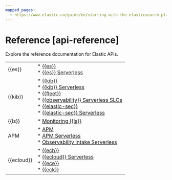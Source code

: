 ```yaml
---
mapped_pages:
  - https://www.elastic.co/guide/en/starting-with-the-elasticsearch-platform-and-its-solutions/current/api-reference.html
---
```


# Reference [api-reference]

Explore the reference documentation for Elastic APIs.

|     |     |
| --- | --- |
| {{es}} | * [{{es}}](asciidocalypse://docs/elasticsearch/docs/reference/elasticsearch/rest-apis/index.md)<br>* [{{es}} Serverless](https://www.elastic.co/docs/api/doc/elasticsearch-serverless)<br> |
| {{kib}} | * [{{kib}}](https://www.elastic.co/docs/api/doc/kibana)<br>* [{{kib}} Serverless](https://www.elastic.co/docs/api/doc/serverless)<br>* [{{fleet}}](/reference/ingestion-tools/fleet/fleet-api-docs.md)<br>* [{{observability}} Serverless SLOs](https://www.elastic.co/docs/api/doc/serverless/group/endpoint-slo)<br>* [{{elastic-sec}}](https://www.elastic.co/docs/api/doc/kibana/group/endpoint-security-ai-assistant-api)<br>* [{{elastic-sec}} Serverless](https://www.elastic.co/docs/api/doc/serverless/group/endpoint-security-ai-assistant-api)<br> |
| {{ls}} | * [Monitoring {{ls}}](https://www.elastic.co/guide/en/logstash/current/monitoring-logstash.html)<br> |
| APM | * [APM](/solutions/observability/apps/apm-server-api.md)<br>* [APM Serverless](https://www.elastic.co/docs/api/doc/serverless/group/endpoint-apm-agent-configuration)<br>* [Observability intake Serverless](https://www.elastic.co/docs/api/doc/observability-serverless)<br> |
| {{ecloud}} | * [{{ech}}](https://www.elastic.co/docs/api/doc/cloud)<br>* [{{ecloud}} Serverless](https://www.elastic.co/docs/api/doc/elastic-cloud-serverless)<br>* [{{ece}}](https://www.elastic.co/docs/api/doc/cloud-enterprise)<br>* [{{eck}}](asciidocalypse://docs/cloud-on-k8s/docs/reference/k8s-api-reference.md)<br> |

